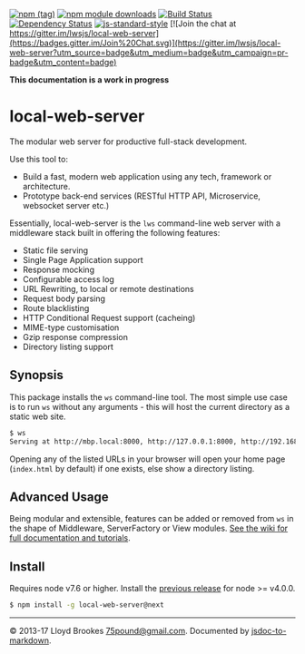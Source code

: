 [![npm (tag)](https://img.shields.io/npm/v/local-web-server/next.svg)](https://www.npmjs.org/package/local-web-server)
[![npm module downloads](https://img.shields.io/npm/dt/local-web-server.svg)](https://www.npmjs.org/package/local-web-server)
[![Build Status](https://travis-ci.org/lwsjs/local-web-server.svg?branch=next)](https://travis-ci.org/lwsjs/local-web-server)
[![Dependency Status](https://david-dm.org/lwsjs/local-web-server/next.svg)](https://david-dm.org/lwsjs/local-web-server/next)
[![js-standard-style](https://img.shields.io/badge/code%20style-standard-brightgreen.svg)](https://github.com/feross/standard)
[![Join the chat at https://gitter.im/lwsjs/local-web-server](https://badges.gitter.im/Join%20Chat.svg)](https://gitter.im/lwsjs/local-web-server?utm_source=badge&utm_medium=badge&utm_campaign=pr-badge&utm_content=badge)

**This documentation is a work in progress**

# local-web-server

The modular web server for productive full-stack development.

Use this tool to:

* Build a fast, modern web application using any tech, framework or architecture.
* Prototype back-end services (RESTful HTTP API, Microservice, websocket server etc.)

Essentially, local-web-server is the `lws` command-line web server with a middleware stack built in offering the following features:

* Static file serving
* Single Page Application support
* Response mocking 
* Configurable access log
* URL Rewriting, to local or remote destinations 
* Request body parsing
* Route blacklisting
* HTTP Conditional Request support (cacheing)
* MIME-type customisation
* Gzip response compression
* Directory listing support

## Synopsis

This package installs the `ws` command-line tool. The most simple use case is to run `ws` without any arguments - this will host the current directory as a static web site.

```sh
$ ws
Serving at http://mbp.local:8000, http://127.0.0.1:8000, http://192.168.0.100:8000
```

Opening any of the listed URLs in your browser will open your home page (`index.html` by default) if one exists, else show a directory listing.



## Advanced Usage

Being modular and extensible, features can be added or removed from `ws` in the shape of Middleware, ServerFactory or View modules. [See the wiki for full documentation and tutorials](https://github.com/lwsjs/local-web-server/wiki).

## Install

Requires node v7.6 or higher. Install the [previous release](https://github.com/lwsjs/local-web-server/tree/v1.x) for node >= v4.0.0.

```sh
$ npm install -g local-web-server@next
```
* * *

&copy; 2013-17 Lloyd Brookes <75pound@gmail.com>. Documented by [jsdoc-to-markdown](https://github.com/jsdoc2md/jsdoc-to-markdown).
